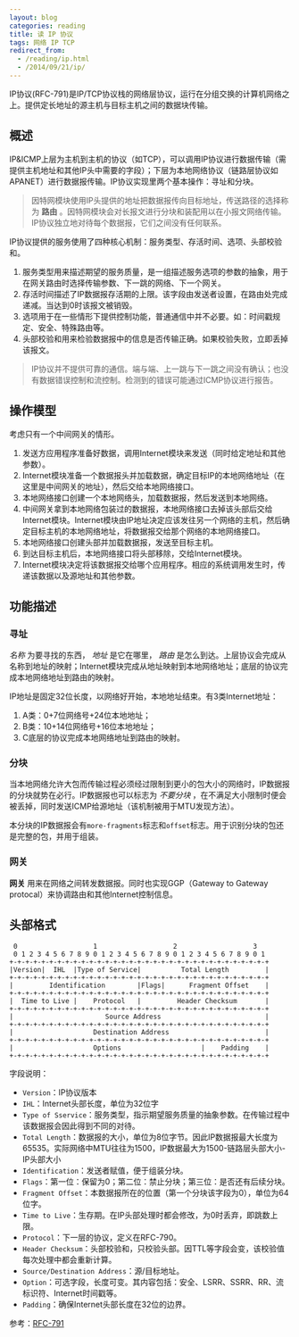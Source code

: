 ```yaml
---
layout: blog
categories: reading
title: 读 IP 协议
tags: 网络 IP TCP
redirect_from:
  - /reading/ip.html
  - /2014/09/21/ip/
---
```


IP协议(RFC-791)是IP/TCP协议栈的网络层协议，运行在分组交换的计算机网络之上。提供定长地址的源主机与目标主机之间的数据块传输。

## 概述 

IP&ICMP上层为主机到主机的协议（如TCP），可以调用IP协议进行数据传输（需提供主机地址和其他IP头中需要的字段）；下层为本地网络协议（链路层协议如APANET）进行数据报传输。IP协议实现里两个基本操作：寻址和分块。

> 因特网模块使用IP头提供的地址把数据报传向目标地址，传送路径的选择称为 **路由** 。因特网模块会对长报文进行分块和装配用以在小报文网络传输。IP协议独立地对待每个数据报，它们之间没有任何联系。

IP协议提供的服务使用了四种核心机制：服务类型、存活时间、选项、头部校验和。

1. 服务类型用来描述期望的服务质量，是一组描述服务选项的参数的抽象，用于在网关路由时选择传输参数、下一跳的网络、下一个网关。
2. 存活时间描述了IP数据报存活期的上限。该字段由发送者设置，在路由处完成递减。当达到0时该报文被销毁。
3. 选项用于在一些情形下提供控制功能，普通通信中并不必要。如：时间戳规定、安全、特殊路由等。
4. 头部校验和用来检验数据报中的信息是否传输正确。如果校验失败，立即丢掉该报文。

> IP协议并不提供可靠的通信。端与端、上一跳与下一跳之间没有确认；也没有数据错误控制和流控制。检测到的错误可能通过ICMP协议进行报告。


## 操作模型

考虑只有一个中间网关的情形。

1. 发送方应用程序准备好数据，调用Internet模块来发送（同时给定地址和其他参数）。
2. Internet模块准备一个数据报头并加载数据，确定目标IP的本地网络地址（在这里是中间网关的地址），然后交给本地网络接口。
3. 本地网络接口创建一个本地网络头，加载数据报，然后发送到本地网络。
4. 中间网关拿到本地网络包装过的数据报，本地网络接口去掉该头部后交给Internet模块。Internet模块由IP地址决定应该发往另一个网络的主机，然后确定目标主机的本地网络地址，将数据报交给那个网络的本地网络接口。
5. 本地网络接口创建头部并加载数据报，发送至目标主机。
6. 到达目标主机后，本地网络接口将头部移除，交给Internet模块。
7. Internet模块决定将该数据报交给哪个应用程序。相应的系统调用发生时，传递该数据以及源地址和其他参数。

## 功能描述

### 寻址

*名称* 为要寻找的东西， *地址* 是它在哪里， *路由* 是怎么到达。上层协议会完成从名称到地址的映射；Internet模块完成从地址映射到本地网络地址；底层的协议完成本地网络地址到路由的映射。

IP地址是固定32位长度，以网络好开始，本地地址结束。有3类Internet地址：

1. A类：0+7位网络号+24位本地地址；
2. B类：10+14位网络号+16位本地地址；
3. C底层的协议完成本地网络地址到路由的映射。

### 分块

当本地网络允许大包而传输过程必须经过限制到更小的包大小的网络时，IP数据报的分块就势在必行。IP数据报也可以标志为 *不要分块* ，在不满足大小限制时便会被丢掉，同时发送ICMP给源地址（该机制被用于MTU发现方法）。

本分块的IP数据报会有`more-fragments`标志和`offset`标志。用于识别分块的包还是完整的包，并用于组装。

### 网关

**网关** 用来在网络之间转发数据报。同时也实现GGP（Gateway to Gateway protocal）来协调路由和其他Internet控制信息。

## 头部格式

```  
 0                   1                   2                   3   
 0 1 2 3 4 5 6 7 8 9 0 1 2 3 4 5 6 7 8 9 0 1 2 3 4 5 6 7 8 9 0 1 
+-+-+-+-+-+-+-+-+-+-+-+-+-+-+-+-+-+-+-+-+-+-+-+-+-+-+-+-+-+-+-+-+
|Version|  IHL  |Type of Service|          Total Length         |
+-+-+-+-+-+-+-+-+-+-+-+-+-+-+-+-+-+-+-+-+-+-+-+-+-+-+-+-+-+-+-+-+
|         Identification        |Flags|      Fragment Offset    |
+-+-+-+-+-+-+-+-+-+-+-+-+-+-+-+-+-+-+-+-+-+-+-+-+-+-+-+-+-+-+-+-+
|  Time to Live |    Protocol   |         Header Checksum       |
+-+-+-+-+-+-+-+-+-+-+-+-+-+-+-+-+-+-+-+-+-+-+-+-+-+-+-+-+-+-+-+-+
|                       Source Address                          |
+-+-+-+-+-+-+-+-+-+-+-+-+-+-+-+-+-+-+-+-+-+-+-+-+-+-+-+-+-+-+-+-+
|                    Destination Address                        |
+-+-+-+-+-+-+-+-+-+-+-+-+-+-+-+-+-+-+-+-+-+-+-+-+-+-+-+-+-+-+-+-+
|                    Options                    |    Padding    |
+-+-+-+-+-+-+-+-+-+-+-+-+-+-+-+-+-+-+-+-+-+-+-+-+-+-+-+-+-+-+-+-+
```

字段说明：

* `Version`：IP协议版本
* `IHL`：Internet头部长度，单位为32位字
* `Type of Sservice`：服务类型，指示期望服务质量的抽象参数。在传输过程中该数据报会因此得到不同的对待。
* `Total Length`：数据报的大小，单位为8位字节。因此IP数据报最大长度为65535。实际网络中MTU往往为1500，IP数据最大为1500-链路层头部大小-IP头部大小
* `Identification`：发送者赋值，便于组装分块。
* `Flags`：第一位：保留为0；第二位：禁止分块；第三位：是否还有后续分块。
* `Fragment Offset`：本数据报所在的位置（第一个分块该字段为0），单位为64位字。
* `Time to Live`：生存期。在IP头部处理时都会修改，为0时丢弃，即跳数上限。
* `Protocol`：下一层的协议，定义在RFC-790。
* `Header Checksum`：头部校验和，只校验头部。因TTL等字段会变，该校验值每次处理中都会重新计算。
* `Source/Destination Address`：源/目标地址。
* `Option`：可选字段，长度可变。其内容包括：安全、LSRR、SSRR、RR、流标识符、Internet时间戳等。
* `Padding`：确保Internet头部长度在32位的边界。

参考：[RFC-791](http://www.rfcsearch.org/rfcview/RFC/791.html)

